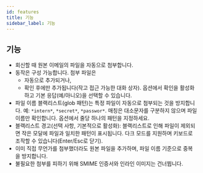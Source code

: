 ```yaml
---
id: features
title: 기능
sidebar_label: 기능
---
```


## 기능

- 회신할 때 원본 이메일의 파일을 자동으로 첨부합니다.
- 동작은 구성 가능합니다. 첨부 파일은
  - 자동으로 추가되거나,
  - 확인 후에만 추가됩니다(작고 접근 가능한 대화 상자). 옵션에서 확인을 활성화하고 기본 응답(예/아니오)을 선택할 수 있습니다.
- 파일 이름 블랙리스트(glob 패턴)는 특정 파일이 자동으로 첨부되는 것을 방지합니다. 예: `*intern*`, `*secret*`, `*passwor*`.
  매칭은 대소문자를 구분하지 않으며 파일 이름만 확인합니다. 옵션에서 줄당 하나의 패턴을 지정하세요.
- 블랙리스트 경고(선택 사항, 기본적으로 활성화): 블랙리스트로 인해 파일이 제외되면 작은 모달에 파일과 일치한 패턴이 표시됩니다. 다크 모드를 지원하며 키보드로 조작할 수 있습니다(Enter/Esc로 닫기).
- 이미 직접 무언가를 첨부했더라도 원본 파일을 추가하며, 파일 이름 기준으로 중복을 방지합니다.
- 불필요한 첨부를 피하기 위해 SMIME 인증서와 인라인 이미지는 건너뜁니다.
